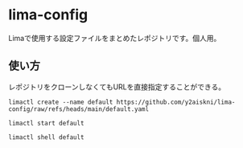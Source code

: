 # lima-config

Limaで使用する設定ファイルをまとめたレポジトリです。個人用。

## 使い方

レポジトリをクローンしなくてもURLを直接指定することができる。

```shell
limactl create --name default https://github.com/y2aiskni/lima-config/raw/refs/heads/main/default.yaml
```

```shell
limactl start default
```

```shell
limactl shell default
```
